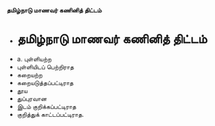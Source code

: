 **தமிழ்நாடு மாணவர் கணினித் திட்டம்**
- # தமிழ்நாடு மாணவர் கணினித் திட்டம்
- a. புள்ளியற்ற
- புள்ளியிடப் பெற்றிராத
- கறையற்ற
- கறையடுத்தப்பட்டிராத
- தூய
- துப்புரவான
- இடம் குறிக்கப்பட்டிராத
- குறித்துக் காட்டப்பட்டிராத.

